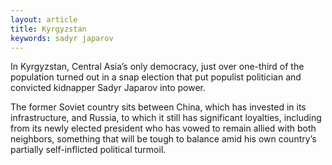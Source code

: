 ```yaml
---
layout: article
title: Kyrgyzstan
keywords: sadyr japarov
---
```


In Kyrgyzstan, Central Asia’s only democracy, just over one-third of the population turned out in a snap election that put populist politician and convicted kidnapper Sadyr Japarov into power.

The former Soviet country sits between China, which has invested in its infrastructure, and Russia, to which it still has significant loyalties, including from its newly elected president who has vowed to remain allied with both neighbors, something that will be tough to balance amid his own country’s partially self-inflicted political turmoil.
